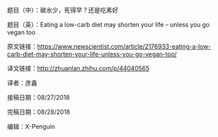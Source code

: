 题目（中）：碳水少，死得早？还是吃素好

题目（英）：Eating a low-carb diet may shorten your life – unless you go vegan too

原文链接：https://www.newscientist.com/article/2176933-eating-a-low-carb-diet-may-shorten-your-life-unless-you-go-vegan-too/

译文链接：http://zhuanlan.zhihu.com/p/44040565

译者：彦鑫

接稿日期：08/27/2018

完稿日期：08/28/2018

编辑：X-Penguin
